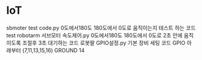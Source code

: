 # IoT

sbmoter test code.py 0도에서180도     180도에서 0도로 움직이는지 테스트 하는 코드
test robotarm 서브모터 속도제어.py     0도에서180도 180도에서 0도로 2초 안에 움직이도록 조절후 3초 대기하는 코드
로봇팔 GPIO설정.py   기본 장비 세팅 코드 GPIO 아래부터 (7,11,13,15,16) GROUND 14
